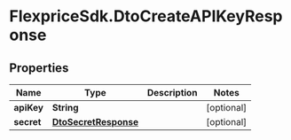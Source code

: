 # FlexpriceSdk.DtoCreateAPIKeyResponse

## Properties

Name | Type | Description | Notes
------------ | ------------- | ------------- | -------------
**apiKey** | **String** |  | [optional] 
**secret** | [**DtoSecretResponse**](DtoSecretResponse.md) |  | [optional] 


